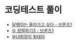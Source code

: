 # 코딩테스트 풀이
- [달팽이는 올라가고 싶다 - 브론즈1](https://www.acmicpc.net/problem/2869)
- [수 정렬하기3 - 브론즈1](https://www.acmicpc.net/problem/10989)
- [부녀회장이 될테야](https://www.acmicpc.net/problem/2775)

